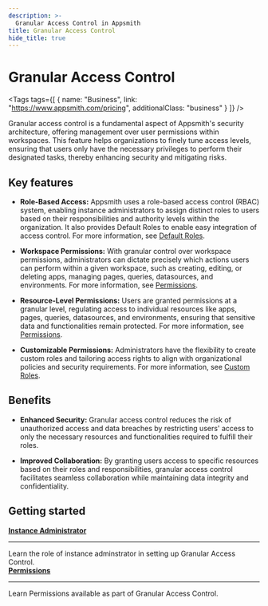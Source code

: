 ```yaml
---
description: >-
  Granular Access Control in Appsmith
title: Granular Access Control
hide_title: true
---
```

<!-- vale off -->

<div className="tag-wrapper">
 <h1>Granular Access Control</h1>

<Tags
tags={[
{ name: "Business", link: "https://www.appsmith.com/pricing", additionalClass: "business" }
]}
/>

</div>

<!-- vale on -->

Granular access control is a fundamental aspect of Appsmith's security architecture, offering management over user permissions within workspaces. This feature helps organizations to finely tune access levels, ensuring that users only have the necessary privileges to perform their designated tasks, thereby enhancing security and mitigating risks.

## Key features

- **Role-Based Access:** Appsmith uses a role-based access control (RBAC) system, enabling instance administrators to assign distinct roles to users based on their responsibilities and authority levels within the organization. It also provides Default Roles to enable easy integration of access control. For more information, see [Default Roles](/advanced-concepts/granular-access-control/roles#default-roles).

- **Workspace Permissions:** With granular control over workspace permissions, administrators can dictate precisely which actions users can perform within a given workspace, such as creating, editing, or deleting apps, managing pages, queries, datasources, and environments. For more information, see [Permissions](/advanced-concepts/granular-access-control/reference/permissions).

- **Resource-Level Permissions:** Users are granted permissions at a granular level, regulating access to individual resources like apps, pages, queries, datasources, and environments, ensuring that sensitive data and functionalities remain protected. For more information, see [Permissions](/advanced-concepts/granular-access-control/reference/permissions).

- **Customizable Permissions:** Administrators have the flexibility to create custom roles and tailoring access rights to align with organizational policies and security requirements. For more information, see [Custom Roles](/advanced-concepts/granular-access-control/roles#custom-roles).

## Benefits

- **Enhanced Security:** Granular access control reduces the risk of unauthorized access and data breaches by restricting users' access to only the necessary resources and functionalities required to fulfill their roles.

- **Improved Collaboration:** By granting users access to specific resources based on their roles and responsibilities, granular access control facilitates seamless collaboration while maintaining data integrity and confidentiality.

## Getting started

<div className="containerGridSampleApp">
   <div className="containerColumnSampleApp columnGrid column-one">
   <div className="containerCol">
           <a href="/advanced-concepts/granular-access-control/reference/instance-administrator-role"><strong>Instance Administrator</strong></a>
        </div><hr/>
        <div className="containerDescription">Learn the role of instance adminstrator in setting up Granular Access Control.</div>
   </div>
   <div className="containerColumnSampleApp columnGrid column-two">
    <div className="containerCol">
      <b><a href="/advanced-concepts/granular-access-control/reference/permissions">Permissions</a></b>
      </div> <hr/>
      <div className="containerDescription">
        Learn Permissions available as part of Granular Access Control.
      </div>
    </div>
</div>
